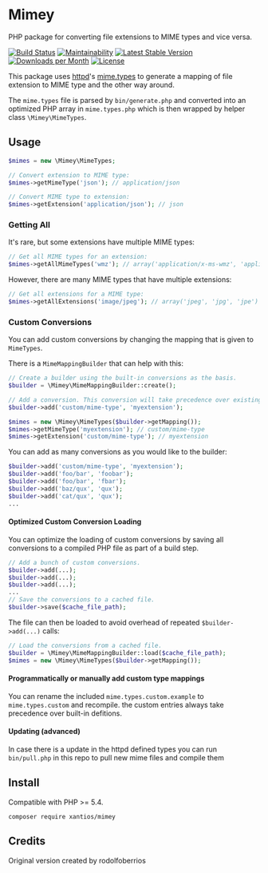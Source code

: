 Mimey
=====

PHP package for converting file extensions to MIME types and vice versa.

[![Build Status](https://travis-ci.org/xantios/mimey.svg?branch=master)](https://travis-ci.org/xantios/mimey)
[![Maintainability](https://api.codeclimate.com/v1/badges/1f8e322d2c73a16a1830/maintainability)](https://codeclimate.com/github/Xantios/mimey/)
[![Latest Stable Version](https://img.shields.io/packagist/v/xantios/mimey.svg)](https://packagist.org/packages/xantios/mimey)
[![Downloads per Month](https://img.shields.io/packagist/dm/xantios/mimey.svg)](https://packagist.org/packages/xantios/mimey)
[![License](https://img.shields.io/packagist/l/xantios/mimey.svg)](https://packagist.org/packages/ralouphie/mimey)

This package uses [httpd][]'s [mime.types][] to generate a mapping of file extension to MIME type and the other way around.

The `mime.types` file is parsed by `bin/generate.php` and converted into an optimized PHP array in `mime.types.php`
which is then wrapped by helper class `\Mimey\MimeTypes`.

[httpd]: https://httpd.apache.org/docs/current/programs/httpd.html
[mime.types]: https://svn.apache.org/repos/asf/httpd/httpd/trunk/docs/conf/mime.types

## Usage

```php
$mimes = new \Mimey\MimeTypes;

// Convert extension to MIME type:
$mimes->getMimeType('json'); // application/json

// Convert MIME type to extension:
$mimes->getExtension('application/json'); // json
```

### Getting All

It's rare, but some extensions have multiple MIME types:

```php
// Get all MIME types for an extension:
$mimes->getAllMimeTypes('wmz'); // array('application/x-ms-wmz', 'application/x-msmetafile')
```

However, there are many MIME types that have multiple extensions:

```php
// Get all extensions for a MIME type:
$mimes->getAllExtensions('image/jpeg'); // array('jpeg', 'jpg', 'jpe')
```

### Custom Conversions

You can add custom conversions by changing the mapping that is given to `MimeTypes`.

There is a `MimeMappingBuilder` that can help with this:

```php
// Create a builder using the built-in conversions as the basis.
$builder = \Mimey\MimeMappingBuilder::create();

// Add a conversion. This conversion will take precedence over existing ones.
$builder->add('custom/mime-type', 'myextension');

$mimes = new \Mimey\MimeTypes($builder->getMapping());
$mimes->getMimeType('myextension'); // custom/mime-type
$mimes->getExtension('custom/mime-type'); // myextension
```

You can add as many conversions as you would like to the builder:

```php
$builder->add('custom/mime-type', 'myextension');
$builder->add('foo/bar', 'foobar');
$builder->add('foo/bar', 'fbar');
$builder->add('baz/qux', 'qux');
$builder->add('cat/qux', 'qux');
...
```

#### Optimized Custom Conversion Loading

You can optimize the loading of custom conversions by saving all conversions to a compiled PHP file as part of a build step.

```php
// Add a bunch of custom conversions.
$builder->add(...);
$builder->add(...);
$builder->add(...);
...
// Save the conversions to a cached file.
$builder->save($cache_file_path);
```

The file can then be loaded to avoid overhead of repeated `$builder->add(...)` calls:

```php
// Load the conversions from a cached file.
$builder = \Mimey\MimeMappingBuilder::load($cache_file_path);
$mimes = new \Mimey\MimeTypes($builder->getMapping());
```

#### Programmatically or manually add custom type mappings

You can rename the included `mime.types.custom.example` to `mime.types.custom` and recompile. the custom entries always take precedence over built-in defitions.

#### Updating (advanced)

In case there is a update in the httpd defined types you can run `bin/pull.php` in this repo to pull new mime files and compile them

## Install

Compatible with PHP >= 5.4.

```
composer require xantios/mimey
```

## Credits

Original version created by rodolfoberrios
